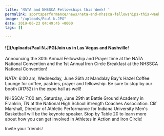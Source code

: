 ```yaml
---
title: 'NATA and NHSSCA Fellowships this Week! '
permalink: sportsperformance/news/nata-and-nhssca-fellowships-this-week
image: "/uploads/Paul N.JPG"
date: 2019-06-23 04:49:45 +0000
tags: []

---
```

#### **![](/uploads/Paul N.JPG)Join us in Las Vegas and Nashville!**

Announcing the 30th Annual Fellowship and Prayer time at the NATA National Convention and the 1st Annual Iron Circle Breakfast at the NHSSCA National Convention!

NATA: 6:00 am, Wednesday, June 26th at Mandalay Bay's Hazel Coffee Lounge for coffee, pastries, prayer and fellowship. Be sure to stop by our booth (#1752) in the expo hall as well!

NHSSCA: 7:00 am, Saturday, June 29th at Battle Ground Academy in Franklin, TN at the National High School Strength Coaches Association. Clif Marshall, Director of Athletic Performance for Indiana University Men's Basketball will be the keynote speaker. Stop by Table 20 to learn more about how you can get involved in Athletes in Action and Iron Circle!

Invite your friends!